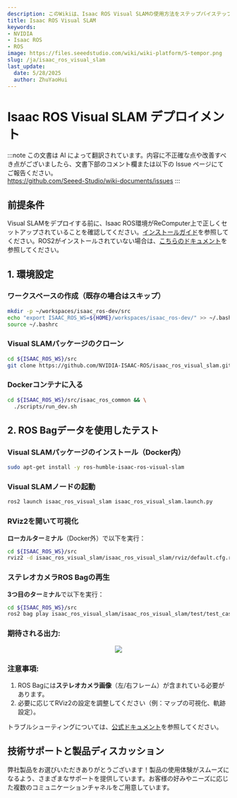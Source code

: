 ```yaml
---
description: このWikiは、Isaac ROS Visual SLAMの使用方法をステップバイステップで解説します。
title: Isaac ROS Visual SLAM
keywords:
- NVIDIA
- Isaac ROS
- ROS
image: https://files.seeedstudio.com/wiki/wiki-platform/S-tempor.png
slug: /ja/isaac_ros_visual_slam
last_update:
  date: 5/28/2025
  author: ZhuYaoHui
---
```



# Isaac ROS Visual SLAM デプロイメント  

:::note
この文書は AI によって翻訳されています。内容に不正確な点や改善すべき点がございましたら、文書下部のコメント欄または以下の Issue ページにてご報告ください。  
https://github.com/Seeed-Studio/wiki-documents/issues
:::

## 前提条件  
Visual SLAMをデプロイする前に、Isaac ROS環境がReComputer上で正しくセットアップされていることを確認してください。[インストールガイド](/ja/install_isaacros)を参照してください。ROS2がインストールされていない場合は、[こちらのドキュメント](/ja/install_ros2_humble)を参照してください。


## 1. 環境設定  

### ワークスペースの作成（既存の場合はスキップ）  
```bash
mkdir -p ~/workspaces/isaac_ros-dev/src
echo "export ISAAC_ROS_WS=${HOME}/workspaces/isaac_ros-dev/" >> ~/.bashrc
source ~/.bashrc
```

### Visual SLAMパッケージのクローン  
```bash
cd ${ISAAC_ROS_WS}/src
git clone https://github.com/NVIDIA-ISAAC-ROS/isaac_ros_visual_slam.git
```

### Dockerコンテナに入る  
```bash
cd ${ISAAC_ROS_WS}/src/isaac_ros_common && \
  ./scripts/run_dev.sh
```

## 2. ROS Bagデータを使用したテスト  

### Visual SLAMパッケージのインストール（Docker内）  
```bash
sudo apt-get install -y ros-humble-isaac-ros-visual-slam
```

### Visual SLAMノードの起動  
```bash
ros2 launch isaac_ros_visual_slam isaac_ros_visual_slam.launch.py
```

### RViz2を開いて可視化  
**ローカルターミナル**（Docker外）で以下を実行：  
```bash
cd ${ISAAC_ROS_WS}/src
rviz2 -d isaac_ros_visual_slam/isaac_ros_visual_slam/rviz/default.cfg.rviz
```

### ステレオカメラROS Bagの再生  
**3つ目のターミナル**で以下を実行：  
```bash
cd ${ISAAC_ROS_WS}/src
ros2 bag play isaac_ros_visual_slam/isaac_ros_visual_slam/test/test_cases/rosbags/small_pol_test/
```

### 期待される出力:  

<div align="center">
    <img width={800} 
    src="https://files.seeedstudio.com/wiki/robotics/software/apriltag/6.png" />
</div>


### 注意事項:  
1. ROS Bagには**ステレオカメラ画像**（左/右フレーム）が含まれている必要があります。  
2. 必要に応じてRViz2の設定を調整してください（例：マップの可視化、軌跡設定）。  

トラブルシューティングについては、[公式ドキュメント](https://github.com/NVIDIA-ISAAC-ROS/isaac_ros_visual_slam)を参照してください。  

## 技術サポートと製品ディスカッション

弊社製品をお選びいただきありがとうございます！製品の使用体験がスムーズになるよう、さまざまなサポートを提供しています。お客様の好みやニーズに応じた複数のコミュニケーションチャネルをご用意しています。

<div class="button_tech_support_container">
<a href="https://forum.seeedstudio.com/" class="button_forum"></a> 
<a href="https://www.seeedstudio.com/contacts" class="button_email"></a>
</div>

<div class="button_tech_support_container">
<a href="https://discord.gg/eWkprNDMU7" class="button_discord"></a> 
<a href="https://github.com/Seeed-Studio/wiki-documents/discussions/69" class="button_discussion"></a>
</div>